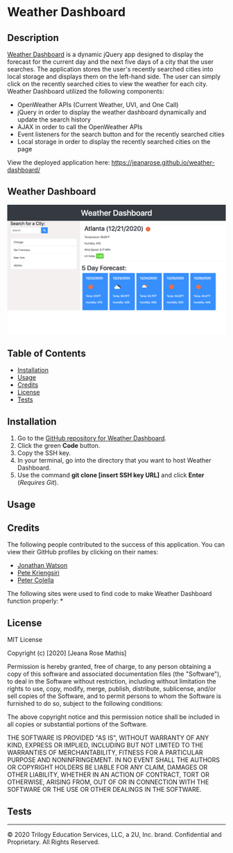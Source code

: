 # Weather Dashboard
<!-- Badge goes here -->
## Description
[Weather Dashboard](https://jeanarose.github.io/weather-dashboard/) is a dynamic jQuery app designed to display the forecast for the current day and the next five days of a city that the user searches. The application stores the user's recently searched cities into local storage and displays them on the left-hand side. The user can simply click on the recently searched cities to view the weather for each city. Weather Dashboard utilized the following components:
* OpenWeather APIs (Current Weather, UVI, and One Call)
* jQuery in order to display the weather dashboard dynamically and update the search history
* AJAX in order to call the OpenWeather APIs 
* Event listeners for the search button and for the recently searched cities 
* Local storage in order to display the recently searched cities on the page

View the deployed application here: https://jeanarose.github.io/weather-dashboard/

## Weather Dashboard

![Screenshot of Weather Dashboard webpage.](assets/images/weather-dashboard-screenshot.png)

## Table of Contents 
* [Installation](#installation)
* [Usage](#usage)
* [Credits](#credits)
* [License](#license)
* [Tests](#tests)

## Installation
1. Go to the [GitHub repository for Weather Dashboard](https://github.com/jeanarose/weather-dashboard).
2. Click the green **Code** button.
3. Copy the SSH key.
4. In your terminal, go into the directory that you want to host Weather Dashboard. 
5. Use the command **git clone [insert SSH key URL]** and click **Enter** (*Requires Git*).

## Usage

## Credits
The following people contributed to the success of this application. You can view their GitHub profiles by clicking on their names:
* [Jonathan Watson](https://github.com/jonathanjwatson)
* [Pete Kriengsiri](https://github.com/pkriengsiri)
* [Peter Colella](https://github.com/petercolella)

The following sites were used to find code to make Weather Dashboard function properly:
* 

## License
MIT License

Copyright (c) [2020] [Jeana Rose Mathis]

Permission is hereby granted, free of charge, to any person obtaining a copy
of this software and associated documentation files (the "Software"), to deal
in the Software without restriction, including without limitation the rights
to use, copy, modify, merge, publish, distribute, sublicense, and/or sell
copies of the Software, and to permit persons to whom the Software is
furnished to do so, subject to the following conditions:

The above copyright notice and this permission notice shall be included in all
copies or substantial portions of the Software.

THE SOFTWARE IS PROVIDED "AS IS", WITHOUT WARRANTY OF ANY KIND, EXPRESS OR
IMPLIED, INCLUDING BUT NOT LIMITED TO THE WARRANTIES OF MERCHANTABILITY,
FITNESS FOR A PARTICULAR PURPOSE AND NONINFRINGEMENT. IN NO EVENT SHALL THE
AUTHORS OR COPYRIGHT HOLDERS BE LIABLE FOR ANY CLAIM, DAMAGES OR OTHER
LIABILITY, WHETHER IN AN ACTION OF CONTRACT, TORT OR OTHERWISE, ARISING FROM,
OUT OF OR IN CONNECTION WITH THE SOFTWARE OR THE USE OR OTHER DEALINGS IN THE
SOFTWARE.

## Tests

---

© 2020 Trilogy Education Services, LLC, a 2U, Inc. brand. Confidential and Proprietary. All Rights Reserved.